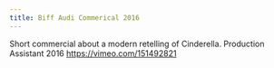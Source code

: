 ```yaml
---
title: Biff Audi Commerical 2016
---
```


Short commercial about a modern retelling of Cinderella.
Production Assistant 2016
https://vimeo.com/151492821
